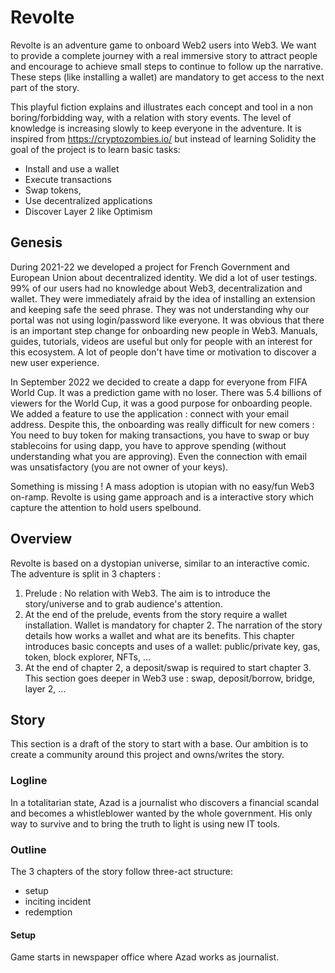 # Revolte

Revolte is an adventure game to onboard Web2 users into Web3.
We want to provide a complete journey with a real immersive story to attract people and encourage to achieve small steps to continue to follow up the narrative. These steps (like installing a wallet) are mandatory to get access to the next part of the story.

This playful fiction explains and illustrates each concept and tool in a non boring/forbidding way, with a relation with story events. The level of knowledge is increasing slowly to keep everyone in the adventure. It is inspired from https://cryptozombies.io/ but instead of learning Solidity the goal of the project is to learn basic tasks:
- Install and use a wallet
- Execute transactions
- Swap tokens,
- Use decentralized applications
- Discover Layer 2 like Optimism 

## Genesis

During 2021-22 we developed a project for French Government and European Union about decentralized identity. We did a lot of user testings. 99% of our users had no knowledge about Web3, decentralization and wallet. They were immediately afraid by the idea of installing an extension and keeping safe the seed phrase. They was not understanding why our portal was not using login/password like everyone.
It was obvious that there is an important step change for onboarding new people in Web3. Manuals, guides, tutorials, videos are useful but only for people with an interest for this ecosystem. A lot of people don't have time or motivation to discover a new user experience.

In September 2022 we decided to create a dapp for everyone from FIFA World Cup. It was a prediction game with no loser. There was 5.4 billions of viewers for the World Cup, it was a good purpose for onboarding people. We added a feature to use the application : connect with your email address.
Despite this, the onboarding was really difficult for new comers : You need to buy token for making transactions, you have to swap or buy stablecoins for using dapp, you have to approve spending (without understanding what you are approving). Even the connection with email was unsatisfactory (you are not owner of your keys).

Something is missing ! A mass adoption is utopian with no easy/fun Web3 on-ramp.
Revolte is using game approach and is a interactive story which capture the attention to hold users spelbound.

## Overview

Revolte is based on a dystopian universe, similar to an interactive comic. The adventure is split in 3 chapters :
 1. Prelude : No relation with Web3. The aim is to introduce the story/universe and to grab audience's attention.
 2. At the end of the prelude, events from the story require a wallet installation. Wallet is mandatory for chapter 2. The narration of the story details how works a wallet and what are its benefits. This chapter introduces basic concepts and uses of a wallet: public/private key, gas, token, block explorer, NFTs, ...
 3. At the end of chapter 2, a deposit/swap is required to start chapter 3. This section goes deeper in Web3 use : swap, deposit/borrow, bridge, layer 2, ...

## Story

This section is a draft of the story to start with a base. Our ambition is to create a community around this project and owns/writes the story.

### Logline

In a totalitarian state, Azad is a journalist who discovers a financial scandal and becomes a whistleblower wanted by the whole government. His only way to survive and to bring the truth to light is using new IT tools.

### Outline

The 3 chapters of the story follow three-act structure:
- setup
- inciting incident
- redemption

 #### Setup

 Game starts in newspaper office where Azad works as journalist.